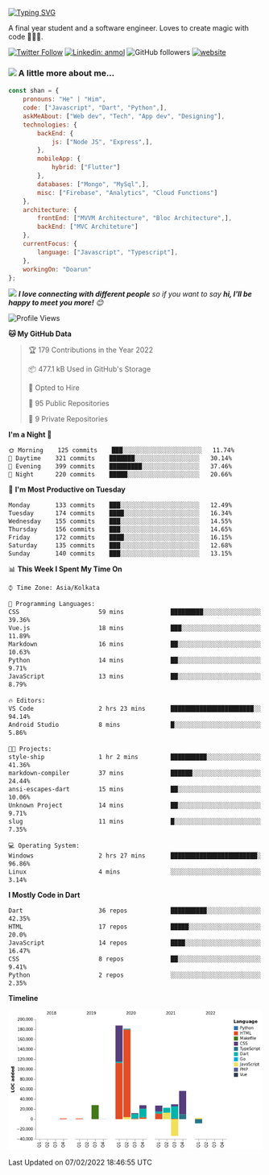 [![Typing SVG](https://readme-typing-svg.herokuapp.com?lines=Hey%2C+I'm+Shan;I+am+a+Full+Stack+Developer)](https://git.io/typing-svg)

<!-- <img align='right' src="https://media.giphy.com/media/M9gbBd9nbDrOTu1Mqx/giphy.gif" width="230"> -->
<p>A final year student and a software engineer. Loves to create magic with code 🧙‍♂️💙.</p>

[![Twitter Follow](https://img.shields.io/twitter/follow/shan__shaji?style=flat)](https://twitter.com/intent/follow?screen_name=shan__shaji)
[![Linkedin: anmol](https://img.shields.io/badge/shan-shaji?style=flat-square&logo=Linkedin&logoColor=white&link=https://www.linkedin.com/in/shan-shaji/)](https://www.linkedin.com/in/shan-shaji/)
![GitHub followers](https://img.shields.io/github/followers/shan-shaji?label=Follow&style=social)
[![website](https://img.shields.io/badge/Website-46a2f1.svg?&style=flat-square&logo=Google-Chrome&logoColor=white&link=http://shan-shaji.github.io/)](http://shan-shaji.github.io/)



### <img src="https://media.giphy.com/media/VgCDAzcKvsR6OM0uWg/giphy.gif" width="50"> A little more about me...  

```javascript
const shan = {
    pronouns: "He" | "Him",
    code: ["Javascript", "Dart", "Python",],
    askMeAbout: ["Web dev", "Tech", "App dev", "Designing"],
    technologies: {
        backEnd: {
            js: ["Node JS", "Express",],
        },
        mobileApp: {
            hybrid: ["Flutter"]
        },
        databases: ["Mongo", "MySql",],
        misc: ["Firebase", "Analytics", "Cloud Functions"]
    },
    architecture: {
        frontEnd: ["MVVM Architecture", "Bloc Architecture",],
        backEnd: ["MVC Architeture"]
    },
    currentFocus: {
        language: ["Javascript", "Typescript"],
    },
    workingOn: "Doarun"
};
```

<img src="https://media.giphy.com/media/LnQjpWaON8nhr21vNW/giphy.gif" width="60"> <em><b>I love connecting with different people</b> so if you want to say <b>hi, I'll be happy to meet you more!</b> 😊</em>


<!--START_SECTION:waka-->
![Profile Views](http://img.shields.io/badge/Profile%20Views-15-blue)

**🐱 My GitHub Data** 

> 🏆 179 Contributions in the Year 2022
 > 
> 📦 477.1 kB Used in GitHub's Storage 
 > 
> 💼 Opted to Hire
 > 
> 📜 95 Public Repositories 
 > 
> 🔑 9 Private Repositories  
 > 
**I'm a Night 🦉** 

```text
🌞 Morning    125 commits    ███░░░░░░░░░░░░░░░░░░░░░░   11.74% 
🌆 Daytime    321 commits    ███████░░░░░░░░░░░░░░░░░░   30.14% 
🌃 Evening    399 commits    █████████░░░░░░░░░░░░░░░░   37.46% 
🌙 Night      220 commits    █████░░░░░░░░░░░░░░░░░░░░   20.66%

```
📅 **I'm Most Productive on Tuesday** 

```text
Monday       133 commits    ███░░░░░░░░░░░░░░░░░░░░░░   12.49% 
Tuesday      174 commits    ████░░░░░░░░░░░░░░░░░░░░░   16.34% 
Wednesday    155 commits    ███░░░░░░░░░░░░░░░░░░░░░░   14.55% 
Thursday     156 commits    ███░░░░░░░░░░░░░░░░░░░░░░   14.65% 
Friday       172 commits    ████░░░░░░░░░░░░░░░░░░░░░   16.15% 
Saturday     135 commits    ███░░░░░░░░░░░░░░░░░░░░░░   12.68% 
Sunday       140 commits    ███░░░░░░░░░░░░░░░░░░░░░░   13.15%

```


📊 **This Week I Spent My Time On** 

```text
⌚︎ Time Zone: Asia/Kolkata

💬 Programming Languages: 
CSS                      59 mins             █████████░░░░░░░░░░░░░░░░   39.36% 
Vue.js                   18 mins             ███░░░░░░░░░░░░░░░░░░░░░░   11.89% 
Markdown                 16 mins             ██░░░░░░░░░░░░░░░░░░░░░░░   10.63% 
Python                   14 mins             ██░░░░░░░░░░░░░░░░░░░░░░░   9.71% 
JavaScript               13 mins             ██░░░░░░░░░░░░░░░░░░░░░░░   8.79%

🔥 Editors: 
VS Code                  2 hrs 23 mins       ███████████████████████░░   94.14% 
Android Studio           8 mins              █░░░░░░░░░░░░░░░░░░░░░░░░   5.86%

🐱‍💻 Projects: 
style-ship               1 hr 2 mins         ██████████░░░░░░░░░░░░░░░   41.36% 
markdown-compiler        37 mins             ██████░░░░░░░░░░░░░░░░░░░   24.44% 
ansi-escapes-dart        15 mins             ██░░░░░░░░░░░░░░░░░░░░░░░   10.06% 
Unknown Project          14 mins             ██░░░░░░░░░░░░░░░░░░░░░░░   9.71% 
slug                     11 mins             █░░░░░░░░░░░░░░░░░░░░░░░░   7.35%

💻 Operating System: 
Windows                  2 hrs 27 mins       ████████████████████████░   96.86% 
Linux                    4 mins              ░░░░░░░░░░░░░░░░░░░░░░░░░   3.14%

```

**I Mostly Code in Dart** 

```text
Dart                     36 repos            ██████████░░░░░░░░░░░░░░░   42.35% 
HTML                     17 repos            █████░░░░░░░░░░░░░░░░░░░░   20.0% 
JavaScript               14 repos            ████░░░░░░░░░░░░░░░░░░░░░   16.47% 
CSS                      8 repos             ██░░░░░░░░░░░░░░░░░░░░░░░   9.41% 
Python                   2 repos             ░░░░░░░░░░░░░░░░░░░░░░░░░   2.35%

```


**Timeline**

![Chart not found](https://raw.githubusercontent.com/shan-shaji/shan-shaji/master/charts/bar_graph.png) 


 Last Updated on 07/02/2022 18:46:55 UTC
<!--END_SECTION:waka-->

